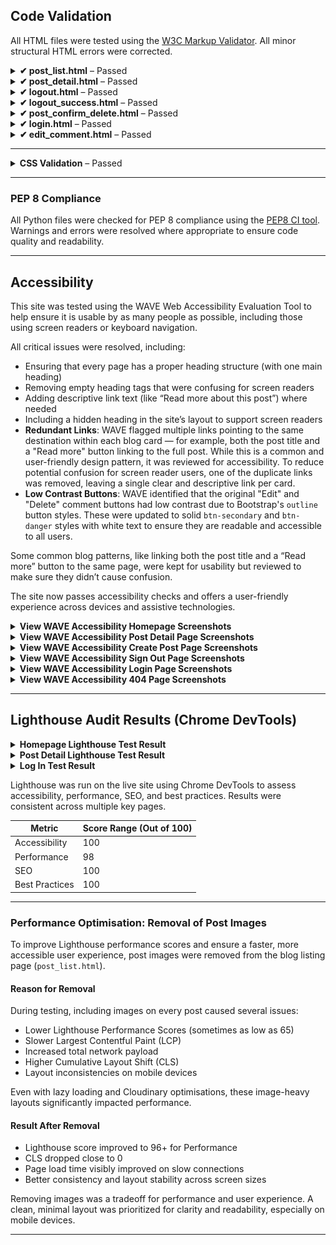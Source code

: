 ## Code Validation

All HTML files were tested using the [W3C Markup Validator](https://validator.w3.org/). All minor structural HTML errors were corrected.

<details>
<summary><strong>✔ post_list.html</strong> – Passed</summary>


**Status:** ✅ Pass

<img src="docs/images/post_list_html.png" alt="HTML Test Homepage">
</details>

<details>
<summary><strong>✔ post_detail.html</strong> – Passed</summary>

**Notes:**
- No structural errors.
- All tags properly closed and nested.

**Status:** ✅ Pass

<img src="docs/images/post_detail_html.png" alt="Post Detail HTML Test">
</details>



<details>
<summary><strong>✔ logout.html</strong> – Passed</summary>

**Notes:**
- All content properly structured.
- Page passed validation cleanly.

**Status:** ✅ Pass

<img src="docs/images/sign_out_html.png" alt="Logout HTML Test">
</details>

<details>
<summary><strong>✔ logout_success.html</strong> – Passed</summary>

<img src="docs/images/log_out_success_html.png" alt="Logout Success HTML Test">

**Status:** ✅ Pass

<img alt="post_list.html validation" src="images/testing/post-form-html-validation.png" />

</details>

<details>
<summary><strong>✔ post_confirm_delete.html</strong> – Passed</summary>

**Notes:**
- Form markup validated successfully.
- Required fields are correctly labelled and accessible.

**Status:** ✅ Pass

<img src="docs/images/post_confirm_delete.png" alt="Logout Success HTML Test">>

</details>

<details>
<summary><strong>✔ login.html</strong> – Passed</summary>

**Notes:**
- Form markup validated successfully.
- Required fields are correctly labelled and accessible.

**Status:** ✅ Pass

<img src="docs/images/post_confirm_delete.png" alt="Login HTML Test">>

</details>

<details>
<summary><strong>✔ edit_comment.html</strong> – Passed</summary>

**Notes:**
- Form markup validated successfully.
- Required fields are correctly labelled and accessible.

**Status:** ✅ Pass

<img src="docs/images/edit_comment_html.png" alt="Login HTML Test">>

</details>






---
<details>
<summary><strong> CSS Validation</strong> – Passed</summary>

All custom CSS was tested using the [W3C CSS Validator](https://jigsaw.w3.org/css-validator/) to ensure compliance with modern web standards.

The main stylesheet (`style.css`) was uploaded directly to the validator. The results showed no syntax errors or compatibility warnings.


**Status:** ✅ Pass

<img src="docs/images/css.png" alt="CSS">

</details>

---

### PEP 8 Compliance

All Python files were checked for PEP 8 compliance using the [PEP8 CI tool](https://pep8ci.herokuapp.com/).  
Warnings and errors were resolved where appropriate to ensure code quality and readability.

---
## Accessibility 

This site was tested using the WAVE Web Accessibility Evaluation Tool to help ensure it is usable by as many people as possible, including those using screen readers or keyboard navigation.

All critical issues were resolved, including:

- Ensuring that every page has a proper heading structure (with one main heading)
- Removing empty heading tags that were confusing for screen readers
- Adding descriptive link text (like “Read more about this post”) where needed
- Including a hidden heading in the site’s layout to support screen readers
- **Redundant Links**: WAVE flagged multiple links pointing to the same destination within each blog card — for example, both the post title and a "Read more" button linking to the full post. While this is a common and user-friendly design pattern, it was reviewed for accessibility. To reduce potential confusion for screen reader users, one of the duplicate links was removed, leaving a single clear and descriptive link per card.
- **Low Contrast Buttons**: WAVE identified that the original "Edit" and "Delete" comment buttons had low contrast due to Bootstrap's `outline` button styles. These were updated to solid `btn-secondary` and `btn-danger` styles with white text to ensure they are readable and accessible to all users.

Some common blog patterns, like linking both the post title and a “Read more” button to the same page, were kept for usability but reviewed to make sure they didn’t cause confusion.

The site now passes accessibility checks and offers a user-friendly experience across devices and assistive technologies.


<details>
<summary><strong>View WAVE Accessibility Homepage Screenshots</strong></summary>

<img src="docs/images/post_list_wave.png" alt="Wave Test Homepage">

</details>

<details>
<summary><strong>View WAVE Accessibility Post Detail Page Screenshots</strong></summary>

<img src="docs/images/post_detail_wave.png" alt="Wave Test Homepage">

</details>

<details>
<summary><strong>View WAVE Accessibility Create Post Page Screenshots</strong></summary>

<img src="docs/images/create_post_wave.png" alt="Wave Test Homepage">

</details>

<details>
<summary><strong>View WAVE Accessibility Sign Out Page Screenshots</strong></summary>

<img src="docs/images/sign_out_wave.png" alt="Wave Test Homepage">

</details>


<details>
<summary><strong>View WAVE Accessibility Login Page Screenshots</strong></summary>

---
 ⚠️ One alert flagged for "Redundant Links" on the login page. This occurred because both the navbar and login form contain a link to the signup page.
  
This is an intentional design decision to offer users multiple clear paths to registration, especially for mobile or first-time visitors and does not affect usability or accessibility.

---
<img src="docs/images/login_wave.png" alt="Wave Test Login">

</details>

<details>
<summary><strong>View WAVE Accessibility 404 Page Screenshots</strong></summary>

<img src="docs/images/404_wave.png" alt="Wave Test 404">

</details>

---

## Lighthouse Audit Results (Chrome DevTools)



<details>
<summary><strong>Homepage Lighthouse Test Result</strong></summary>

<img src="docs/images/homepage_lighthouse.png" alt="Homepage Lighthouse">

</details>

<details>

<summary><strong>Post Detail Lighthouse Test Result</strong></summary>

<img src="docs/images/post_detail_lighthouse.png" alt="Homepage Lighthouse">

</details>

<details>

<summary><strong>Log In Test Result</strong></summary>

<img src="docs/images/login_lighthouse.png" alt="Homepage Lighthouse">

</details>


Lighthouse was run on the live site using Chrome DevTools to assess accessibility, performance, SEO, and best practices. Results were consistent across multiple key pages.

| Metric        | Score Range (Out of 100) |
|---------------|--------------------------|
| Accessibility | 100                      | 
| Performance   | 98                       | 
| SEO           | 100                      | 
| Best Practices| 100                      | 
---
###  Performance Optimisation: Removal of Post Images

To improve Lighthouse performance scores and ensure a faster, more accessible user experience, post images were removed from the blog listing page (`post_list.html`).

#### Reason for Removal

During testing, including images on every post caused several issues:

-  Lower Lighthouse Performance Scores (sometimes as low as 65)
-  Slower Largest Contentful Paint (LCP)
-  Increased total network payload
-  Higher Cumulative Layout Shift (CLS)
- Layout inconsistencies on mobile devices

Even with lazy loading and Cloudinary optimisations, these image-heavy layouts significantly impacted performance.

#### Result After Removal

-  Lighthouse score improved to 96+ for Performance
-  CLS dropped close to 0
-  Page load time visibly improved on slow connections
-  Better consistency and layout stability across screen sizes

Removing images was a tradeoff for performance and user experience. A clean, minimal layout was prioritized for clarity and readability, especially on mobile devices.


---
